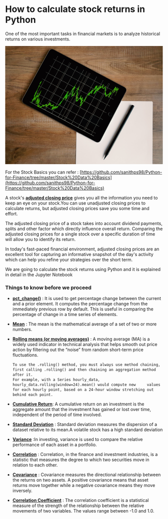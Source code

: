 # How to calculate stock returns in Python

One of the most important tasks in financial markets is to analyze historical returns on various
investments.

![](Image1.jpg)


For the Stock Basics you can refer : [https://github.com/sanithps98/Python-for-Finance/tree/master/Stock%20Data%20Basics](https://github.com/sanithps98/Python-for-Finance/tree/master/Stock%20Data%20Basics)

A stock's [**adjusted closing price**](https://www.investopedia.com/ask/answer/06/adjustedclosingprice.asp) gives you all the information you need to keep an eye on your stock.You can use unadjusted closing prices to calculate returns, but adjusted closing prices save you some time and effort.

The adjusted closing price of a stock takes into account dividend payments, splits and other factor which directly influence overall return. Comparing the adjusted closing prices for a single stock over a specific duration of time will allow you to identify its return.

In today's fast-paced financial environment, adjusted closing prices are an excellent tool for capturing an informative snapshot of the day's activity which can help you refine your strategies over the short term.

We are going to calculate the stock returns using Python and it is explained in detail in the Jupyter Notebook

### **Things to know before we proceed**

- [**pct_change()**](https://www.w3resource.com/pandas/series/series-pct_change.php) : It is used to get percentage change between the current and a prior element.
It computes the percentage change from the immediately previous row by default. This is useful in comparing the percentage of change in a time series of elements.

- [**Mean**](https://www.investopedia.com/terms/m/mean.asp) : The mean is the mathematical average of a set of two or more numbers.

- [**Rolling means (or moving averages)**](https://www.investopedia.com/terms/m/movingaverage.asp) : A moving average (MA) is a widely used indicator in technical analysis that helps smooth out price action by filtering out the “noise” from random short-term price fluctuations.

      To use the .rolling() method, you must always use method chaining, first calling .rolling() and then chaining an aggregation method after it. 
      For example, with a Series hourly_data, hourly_data.rolling(window=24).mean() would compute new     values for each hourly point, based on a 24-hour window stretching out behind each point.

- [**Cumulative Return**](https://www.investopedia.com/terms/c/cumulativereturn.asp): A cumulative return on an investment is the aggregate amount that the investment has gained or lost over time, independent of the period of time involved.

- [**Standard Deviation**](https://www.investopedia.com/terms/s/standarddeviation.asp) : Standard deviation measures the dispersion of a dataset relative to its mean.A volatile stock has a high standard deviation

- [**Variance**](https://www.investopedia.com/terms/v/variance.asp) :In investing, variance is used to compare the relative performance of each asset in a portfolio.

- [**Correlation**](https://www.investopedia.com/terms/c/correlation.asp) : Correlation, in the finance and investment industries, is a statistic that measures the degree to which two securities move in relation to each other. 

- [**Covariance**](https://www.investopedia.com/terms/c/covariance.asp) : Covariance measures the directional relationship between the returns on two assets. A positive covariance means that asset returns move together while a negative covariance means they move inversely. 

- [**Correlation Coefficient**](https://www.investopedia.com/terms/c/correlationcoefficient.asp) : The correlation coefficient is a statistical measure of the strength of the relationship between the relative movements of two variables. The values range between -1.0 and 1.0.
